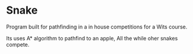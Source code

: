 # Snake

Program built for pathfinding in a in house competitions for a Wits course.

Its uses A* algorithm to pathfind to an apple, All the while oher snakes compete.

